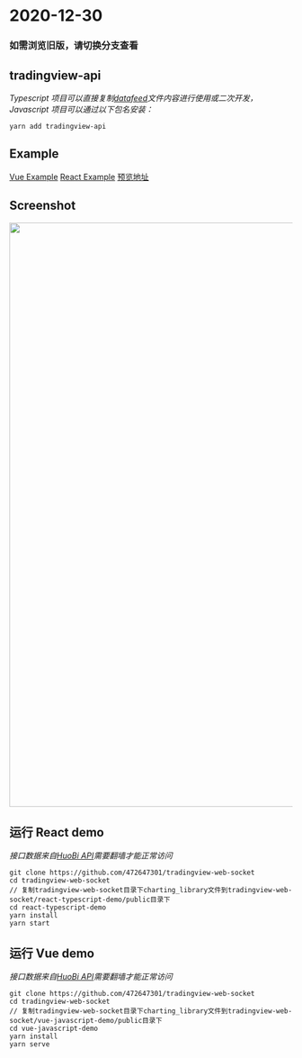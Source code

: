 # 2020-12-30

### 如需浏览旧版，请切换分支查看

## tradingview-api

_Typescript 项目可以直接复制[datafeed](https://github.com/472647301/tradingview-web-socket/tree/master/react-typescript-demo/src/datafeed)文件内容进行使用或二次开发，Javascript 项目可以通过以下包名安装：_

```shell
yarn add tradingview-api
```

## Example

[Vue Example](https://github.com/472647301/tradingview-web-socket/tree/master/vue-javascript-demo)
[React Example](https://github.com/472647301/tradingview-web-socket/tree/master/react-typescript-demo)
[预览地址](http://49.233.210.12)

## Screenshot

<img src="https://github.com/472647301/tradingview-web-socket/blob/master/screenshot/screenshot.png?raw=true" width="1038">

## 运行 React demo

_接口数据来自[HuoBi API](https://huobiapi.github.io/docs/spot/v1/cn/)需要翻墙才能正常访问_

```shell
git clone https://github.com/472647301/tradingview-web-socket
cd tradingview-web-socket
// 复制tradingview-web-socket目录下charting_library文件到tradingview-web-socket/react-typescript-demo/public目录下
cd react-typescript-demo
yarn install
yarn start
```

## 运行 Vue demo

_接口数据来自[HuoBi API](https://huobiapi.github.io/docs/spot/v1/cn/)需要翻墙才能正常访问_

```shell
git clone https://github.com/472647301/tradingview-web-socket
cd tradingview-web-socket
// 复制tradingview-web-socket目录下charting_library文件到tradingview-web-socket/vue-javascript-demo/public目录下
cd vue-javascript-demo
yarn install
yarn serve
```
